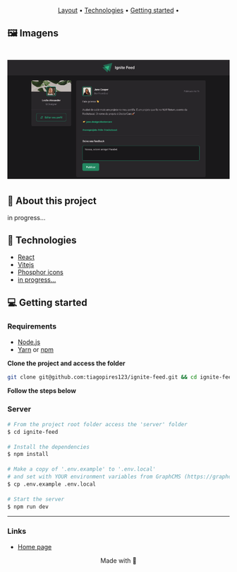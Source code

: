<!-- 
  npm install phosphor-react (https://phosphoricons.com/) 
-->

<p align="center">
  <a href="#-layout">Layout</a> •
  <a href="#-technologies">Technologies</a> •
  <a href="#-getting-started">Getting started</a> •
</p>

## :framed_picture: Imagens ##

<h1 align="center">
    <img alt = "Web app" src = ".github/mockup.png" width = "700px" />
</h1>

## 🔖 About this project

in progress...

## 🚀 Technologies

- [React](https://reactjs.org/)
- [Vitejs](https://vitejs.dev/)
- [Phosphor icons](https://phosphoricons.com/)
- [in progress...]()

## 💻 Getting started

### Requirements

- [Node.js](https://nodejs.org/en/)
- [Yarn](https://classic.yarnpkg.com/) or [npm](https://www.npmjs.com/package/npm)

**Clone the project and access the folder**

```bash
git clone git@github.com:tiagopires123/ignite-feed.git && cd ignite-feed
```

**Follow the steps below**

### Server

```bash
# From the project root folder access the 'server' folder
$ cd ignite-feed

# Install the dependencies
$ npm install

# Make a copy of '.env.example' to '.env.local'
# and set with YOUR environment variables from GraphCMS (https://graphcms.com/).
$ cp .env.example .env.local

# Start the server
$ npm run dev
```

---

### Links
- [Home page](https://ignite-feed-phi.vercel.app/?)

<p align="center">
  Made with 💜
</p>